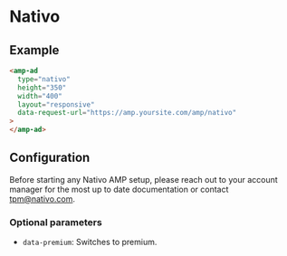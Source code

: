 # Nativo

## Example

```html
<amp-ad
  type="nativo"
  height="350"
  width="400"
  layout="responsive"
  data-request-url="https://amp.yoursite.com/amp/nativo"
>
</amp-ad>
```

## Configuration

Before starting any Nativo AMP setup, please reach out to your account manager for the most up to date documentation or contact [tpm@nativo.com](mailto:tpm@nativo.com).

### Optional parameters

-   `data-premium`: Switches to premium.
